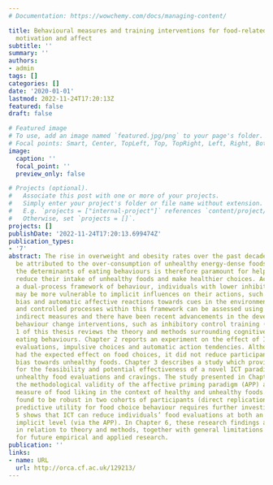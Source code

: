 ```yaml
---
# Documentation: https://wowchemy.com/docs/managing-content/

title: Behavioural measures and training interventions for food-related cognition,
  motivation and affect
subtitle: ''
summary: ''
authors:
- admin
tags: []
categories: []
date: '2020-01-01'
lastmod: 2022-11-24T17:20:13Z
featured: false
draft: false

# Featured image
# To use, add an image named `featured.jpg/png` to your page's folder.
# Focal points: Smart, Center, TopLeft, Top, TopRight, Left, Right, BottomLeft, Bottom, BottomRight.
image:
  caption: ''
  focal_point: ''
  preview_only: false

# Projects (optional).
#   Associate this post with one or more of your projects.
#   Simply enter your project's folder or file name without extension.
#   E.g. `projects = ["internal-project"]` references `content/project/deep-learning/index.md`.
#   Otherwise, set `projects = []`.
projects: []
publishDate: '2022-11-24T17:20:13.699474Z'
publication_types:
- '7'
abstract: The rise in overweight and obesity rates over the past decades can primarily
  be attributed to the over-consumption of unhealthy energy-dense foods. Understanding
  the determinants of eating behaviours is therefore paramount for helping individuals
  reduce their intake of unhealthy foods and make healthier choices. According to
  a dual-process framework of behaviour, individuals with lower inhibitory control
  may be more vulnerable to implicit influences on their actions, such as strong approach
  bias and automatic affective reactions towards cues in the environment. Automatic
  and controlled processes within this framework can be assessed using direct and
  indirect measures and there have been recent advancements in the development of
  behaviour change interventions, such as inhibitory control training (ICT). Chapter
  1 of this thesis reviews the theory and methods surrounding cognitive control of
  eating behaviours. Chapter 2 reports an experiment on the effect of ICT on food
  evaluations, impulsive choices and automatic action tendencies. Although training
  had the expected effect on food choices, it did not reduce participants’ approach
  bias towards unhealthy foods. Chapter 3 describes a study which provided evidence
  for the feasibility and potential effectiveness of a novel ICT paradigm for reducing
  unhealthy food evaluations and cravings. The study presented in Chapter 4 investigates
  the methodological validity of the affective priming paradigm (APP) as an indirect
  measure of food liking in the context of healthy and unhealthy foods. The APP was
  found to be robust in two cohorts of participants (direct replication), but its
  predictive utility for food choice behaviour requires further investigation. Chapter
  5 shows that ICT can reduce individuals’ food evaluations at both an explicit and
  implicit level (via the APP). In Chapter 6, these research findings are discussed
  in relation to theory and methods, together with general limitations and directions
  for future empirical and applied research.
publication: ''
links:
- name: URL
  url: http://orca.cf.ac.uk/129213/
---
```

